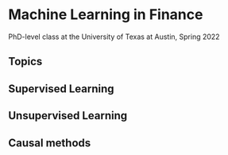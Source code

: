 # Machine Learning in Finance 
PhD-level class at the University of Texas at Austin, Spring 2022

## Topics

## Supervised Learning

## Unsupervised Learning

## Causal methods

